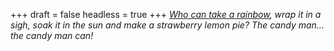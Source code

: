 
+++
draft = false
headless = true
+++
_[Who can take a rainbow](http://www.borg.com/~superman/songs.html), wrap it in a sigh, soak it in the sun and make a strawberry lemon pie? The candy man... the candy man can!_
